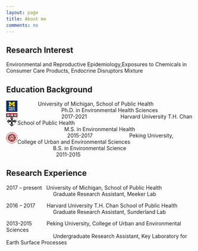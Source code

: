 ```yaml
---
layout: page
title: About me
comments: no
---
```


<!--we are changing here into About me-->

Research Interest
-----------------

Environmental and Reproductive Epidemiology,Exposures to Chemicals in Consumer Care Products, Endocrine Disruptors Mixture


Education Background
--------------------

<img align="left" src="/media/image/sph.png" height="6%" width="6%">
                University of Michigan, School of Public Health<br/>
                                Ph.D. in Environmental Health Sciences<br/>
                                2017-2021
<img align="left" src="/media/image/hsph.png" height="6%" width="6%">
                          Harvard University T.H. Chan School of Public Health<br/>
                                   M.S. in Environmental Health<br/>
                                   2015-2017
<img align="left" src="/media/image/pku.png" height="6%" width="6%">
                           Peking University, College of Urban and Environmental Sciences<br/>
                                   B.S. in Environmental Science<br/>
                                   2011-2015


Research Experience
-----------------------
2017 – present     University of Michigan, School of Public Health<br/>
                                   Graduate Research Assistant, Meeker Lab 
                
2016 – 2017        Harvard University T.H. Chan School of Public Health<br/>
                                   Graduate Research Assistant, Sunderland Lab
                          
2013-2015           Peking University, College of Urban and Environmental Sciences<br/>
                                    Undergraduate Research Assistant, Key Laboratory for Earth Surface Processes
  





